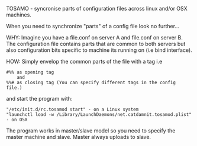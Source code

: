 TOSAMO - syncronise parts of configuration files across linux and/or OSX machines.

When you need to synchronize "parts" of a config file look no further...

WHY:
	Imagine you have a file.conf on server A and file.conf on server B.
	The configuration file contains parts that are common to both servers but also
	configuration bits specific to machine its running on (i.e bind interface).

HOW:
	Simply envelop the common parts of the file with a tag i.e

	#%% as opening tag
	    and
	%%# as closing tag (You can specify different tags in the config file.)

and start the program with:

	"/etc/init.d/rc.tosamod start" - on a Linux system
	"launchctl load -w /Library/LaunchDaemons/net.catdamnit.tosamod.plist" - on OSX

The program works in master/slave model so you need to specify the master machine and slave.
Master always uploads to slave.

